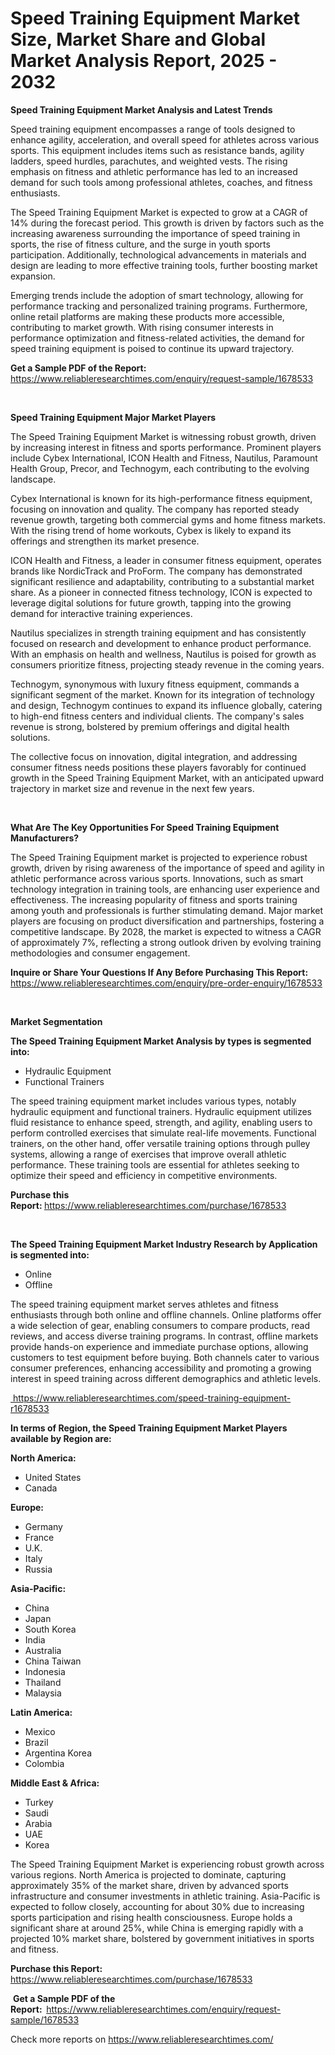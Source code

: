 <p><h1>Speed Training Equipment Market Size, Market Share and Global Market Analysis Report, 2025 - 2032</h1></p><p><strong>Speed Training Equipment Market Analysis and Latest Trends</strong></p>
<p><p>Speed training equipment encompasses a range of tools designed to enhance agility, acceleration, and overall speed for athletes across various sports. This equipment includes items such as resistance bands, agility ladders, speed hurdles, parachutes, and weighted vests. The rising emphasis on fitness and athletic performance has led to an increased demand for such tools among professional athletes, coaches, and fitness enthusiasts.</p><p>The Speed Training Equipment Market is expected to grow at a CAGR of 14% during the forecast period. This growth is driven by factors such as the increasing awareness surrounding the importance of speed training in sports, the rise of fitness culture, and the surge in youth sports participation. Additionally, technological advancements in materials and design are leading to more effective training tools, further boosting market expansion. </p><p>Emerging trends include the adoption of smart technology, allowing for performance tracking and personalized training programs. Furthermore, online retail platforms are making these products more accessible, contributing to market growth. With rising consumer interests in performance optimization and fitness-related activities, the demand for speed training equipment is poised to continue its upward trajectory.</p></p>
<p><strong>Get a Sample PDF of the Report:&nbsp;</strong> <a href="https://www.reliableresearchtimes.com/enquiry/request-sample/1678533?utm_campaign=3054&utm_medium=2&utm_source=Github&utm_content=ia&utm_term=04042025&utm_id=speed-training-equipment">https://www.reliableresearchtimes.com/enquiry/request-sample/1678533</a></p>
<p>&nbsp;</p>
<p><strong>Speed Training Equipment Major Market Players</strong></p>
<p><p>The Speed Training Equipment Market is witnessing robust growth, driven by increasing interest in fitness and sports performance. Prominent players include Cybex International, ICON Health and Fitness, Nautilus, Paramount Health Group, Precor, and Technogym, each contributing to the evolving landscape.</p><p>Cybex International is known for its high-performance fitness equipment, focusing on innovation and quality. The company has reported steady revenue growth, targeting both commercial gyms and home fitness markets. With the rising trend of home workouts, Cybex is likely to expand its offerings and strengthen its market presence.</p><p>ICON Health and Fitness, a leader in consumer fitness equipment, operates brands like NordicTrack and ProForm. The company has demonstrated significant resilience and adaptability, contributing to a substantial market share. As a pioneer in connected fitness technology, ICON is expected to leverage digital solutions for future growth, tapping into the growing demand for interactive training experiences.</p><p>Nautilus specializes in strength training equipment and has consistently focused on research and development to enhance product performance. With an emphasis on health and wellness, Nautilus is poised for growth as consumers prioritize fitness, projecting steady revenue in the coming years.</p><p>Technogym, synonymous with luxury fitness equipment, commands a significant segment of the market. Known for its integration of technology and design, Technogym continues to expand its influence globally, catering to high-end fitness centers and individual clients. The company's sales revenue is strong, bolstered by premium offerings and digital health solutions.</p><p>The collective focus on innovation, digital integration, and addressing consumer fitness needs positions these players favorably for continued growth in the Speed Training Equipment Market, with an anticipated upward trajectory in market size and revenue in the next few years.</p></p>
<p>&nbsp;</p>
<p><strong>What Are The Key Opportunities For Speed Training Equipment Manufacturers?</strong></p>
<p><p>The Speed Training Equipment market is projected to experience robust growth, driven by rising awareness of the importance of speed and agility in athletic performance across various sports. Innovations, such as smart technology integration in training tools, are enhancing user experience and effectiveness. The increasing popularity of fitness and sports training among youth and professionals is further stimulating demand. Major market players are focusing on product diversification and partnerships, fostering a competitive landscape. By 2028, the market is expected to witness a CAGR of approximately 7%, reflecting a strong outlook driven by evolving training methodologies and consumer engagement.</p></p>
<p><strong>Inquire or Share Your Questions If Any Before Purchasing This Report:</strong> <a href="https://www.reliableresearchtimes.com/enquiry/pre-order-enquiry/1678533?utm_campaign=3054&utm_medium=2&utm_source=Github&utm_content=ia&utm_term=04042025&utm_id=speed-training-equipment">https://www.reliableresearchtimes.com/enquiry/pre-order-enquiry/1678533</a></p>
<p>&nbsp;</p>
<p><strong>Market Segmentation</strong></p>
<p><strong>The Speed Training Equipment Market Analysis by types is segmented into:</strong></p>
<p><ul><li>Hydraulic Equipment</li><li>Functional Trainers</li></ul></p>
<p><p>The speed training equipment market includes various types, notably hydraulic equipment and functional trainers. Hydraulic equipment utilizes fluid resistance to enhance speed, strength, and agility, enabling users to perform controlled exercises that simulate real-life movements. Functional trainers, on the other hand, offer versatile training options through pulley systems, allowing a range of exercises that improve overall athletic performance. These training tools are essential for athletes seeking to optimize their speed and efficiency in competitive environments.</p></p>
<p><strong>Purchase this Report:&nbsp;</strong><a href="https://www.reliableresearchtimes.com/purchase/1678533?utm_campaign=3054&utm_medium=2&utm_source=Github&utm_content=ia&utm_term=04042025&utm_id=speed-training-equipment">https://www.reliableresearchtimes.com/purchase/1678533</a></p>
<p>&nbsp;</p>
<p><strong>The Speed Training Equipment Market Industry Research by Application is segmented into:</strong></p>
<p><ul><li>Online</li><li>Offline</li></ul></p>
<p><p>The speed training equipment market serves athletes and fitness enthusiasts through both online and offline channels. Online platforms offer a wide selection of gear, enabling consumers to compare products, read reviews, and access diverse training programs. In contrast, offline markets provide hands-on experience and immediate purchase options, allowing customers to test equipment before buying. Both channels cater to various consumer preferences, enhancing accessibility and promoting a growing interest in speed training across different demographics and athletic levels.</p></p>
<p><a href="https://www.reliableresearchtimes.com/speed-training-equipment-r1678533?utm_campaign=3054&utm_medium=2&utm_source=Github&utm_content=ia&utm_term=04042025&utm_id=speed-training-equipment">&nbsp;https://www.reliableresearchtimes.com/speed-training-equipment-r1678533</a></p>
<p><strong>In terms of Region, the Speed Training Equipment Market Players available by Region are:</strong></p>
<p>
    <p> <strong> North America: </strong>
        <ul>
            <li>United States</li>
            <li>Canada</li>
        </ul>
        </p> 
    <p> <strong> Europe: </strong>
        <ul>
            <li>Germany</li>
            <li>France</li>
            <li>U.K.</li>
            <li>Italy</li>
            <li>Russia</li>
        </ul>
        </p> 
    <p> <strong> Asia-Pacific: </strong>
        <ul>
            <li>China</li>
            <li>Japan</li>
            <li>South Korea</li>
            <li>India</li>
            <li>Australia</li>
            <li>China Taiwan</li>
            <li>Indonesia</li>
            <li>Thailand</li>
            <li>Malaysia</li>
        </ul>
        </p> 
    <p> <strong> Latin America: </strong>
        <ul>
            <li>Mexico</li>
            <li>Brazil</li>
            <li>Argentina Korea</li>
            <li>Colombia</li>
        </ul>
        </p> 
    <p> <strong> Middle East & Africa: </strong>
        <ul>
            <li>Turkey</li>
            <li>Saudi</li>
            <li>Arabia</li>
            <li>UAE</li>
            <li>Korea</li>
        </ul>
    </p>
    </p>
<p><p>The Speed Training Equipment Market is experiencing robust growth across various regions. North America is projected to dominate, capturing approximately 35% of the market share, driven by advanced sports infrastructure and consumer investments in athletic training. Asia-Pacific is expected to follow closely, accounting for about 30% due to increasing sports participation and rising health consciousness. Europe holds a significant share at around 25%, while China is emerging rapidly with a projected 10% market share, bolstered by government initiatives in sports and fitness.</p></p>
<p><strong>Purchase this Report: </strong><a href="https://www.reliableresearchtimes.com/purchase/1678533?utm_campaign=3054&utm_medium=2&utm_source=Github&utm_content=ia&utm_term=04042025&utm_id=speed-training-equipment">https://www.reliableresearchtimes.com/purchase/1678533</a></p>
<p>&nbsp;<strong>Get a Sample PDF of the Report:&nbsp;&nbsp;</strong><a href="https://www.reliableresearchtimes.com/enquiry/request-sample/1678533?utm_campaign=3054&utm_medium=2&utm_source=Github&utm_content=ia&utm_term=04042025&utm_id=speed-training-equipment">https://www.reliableresearchtimes.com/enquiry/request-sample/1678533</a></p>
<p><strong></strong></p>
<p>Check more reports on <a href="https://www.reliableresearchtimes.com/?utm_campaign=3054&utm_medium=2&utm_source=Github&utm_content=ia&utm_term=04042025&utm_id=speed-training-equipment">https://www.reliableresearchtimes.com/</a></p>